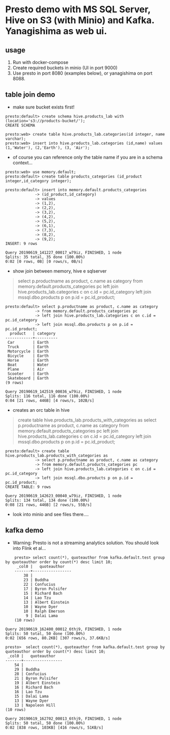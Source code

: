 # Presto demo with MS SQL Server, Hive on S3 (with Minio) and Kafka. Yanagishima as web ui.

## usage
1. Run with docker-compose
2. Create required buckets in minio (UI in port 9000)
3. Use presto in port 8080 (examples below), or yanagishima on port 8088.

## table join demo

* make sure bucket exists first!

```
presto:default> create schema hive.products_lab with (location='s3://products-bucket/');
CREATE SCHEMA

presto:web> create table hive.products_lab.categories(id integer, name varchar);
presto:web> insert into hive.products_lab.categories (id,name) values (1,'Water'), (2,'Earth'), (3, 'Air');
```

*  of course you can reference only the table name if you are in a schema context...

```
presto:web> use memory.default;
presto:default> create table products_categories (id_product integer,id_category integer);

presto:default> insert into memory.default.products_categories
             -> (id_product,id_category)
             -> values
             -> (1,2),
             -> (2,2),
             -> (3,2),
             -> (4,2),
             -> (5,2),
             -> (6,1),
             -> (7,3),
             -> (8,2),
             -> (9,2);
INSERT: 9 rows

Query 20190619_141227_00017_w79iz, FINISHED, 1 node
Splits: 35 total, 35 done (100.00%)
0:02 [0 rows, 0B] [0 rows/s, 0B/s]
```

* show join between memory, hive e sqlserver

> select p.productname as product, c.name as category
from memory.default.products_categories pc
left join hive.products_lab.categories c on c.id = pc.id_category
left join mssql.dbo.products p on p.id = pc.id_product;

```
presto:default> select p.productname as product, c.name as category
             -> from memory.default.products_categories pc
             -> left join hive.products_lab.categories c on c.id = pc.id_category
             -> left join mssql.dbo.products p on p.id = pc.id_product;
  product   | category
------------+----------
 Car        | Earth
 Truck      | Earth
 Motorcycle | Earth
 Bicycle    | Earth
 Horse      | Earth
 Boat       | Water
 Plane      | Air
 Scooter    | Earth
 Skateboard | Earth
(9 rows)

Query 20190619_142519_00036_w79iz, FINISHED, 1 node
Splits: 116 total, 116 done (100.00%)
0:04 [21 rows, 446B] [4 rows/s, 102B/s]
```

* creates an orc table in hive

> create table hive.products_lab.products_with_categories as
select p.productname as product, c.name as category
from memory.default.products_categories pc
left join hive.products_lab.categories c on c.id = pc.id_category
left join mssql.dbo.products p on p.id = pc.id_product;

```
presto:default> create table hive.products_lab.products_with_categories as
             -> select p.productname as product, c.name as category
             -> from memory.default.products_categories pc
             -> left join hive.products_lab.categories c on c.id = pc.id_category
             -> left join mssql.dbo.products p on p.id = pc.id_product;
CREATE TABLE: 9 rows

Query 20190619_142623_00040_w79iz, FINISHED, 1 node
Splits: 134 total, 134 done (100.00%)
0:08 [21 rows, 446B] [2 rows/s, 55B/s]
```

* look into minio and see files there....

## kafka demo

* Warning: Presto is not a streaming analytics solution. You should look into Flink et al...

```
    presto> select count(*), quoteauthor from kafka.default.test group by quoteauthor order by count(*) desc limit 10;
     _col0 |   quoteauthor
    -------+-----------------
        38 |
        23 | Buddha
        22 | Confucius
        17 | Byron Pulsifer
        15 | Richard Bach
        14 | Lao Tzu
        13 | Albert Einstein
        10 | Wayne Dyer
        10 | Ralph Emerson
         9 | Dalai Lama
    (10 rows)

Query 20190619_162400_00012_6thj9, FINISHED, 1 node
Splits: 50 total, 50 done (100.00%)
0:02 [656 rows, 80.2KB] [307 rows/s, 37.6KB/s]

presto>  select count(*), quoteauthor from kafka.default.test group by quoteauthor order by count(*) desc limit 10;
 _col0 |   quoteauthor
-------+-----------------
    54 |
    29 | Buddha
    28 | Confucius
    21 | Byron Pulsifer
    19 | Albert Einstein
    16 | Richard Bach
    16 | Lao Tzu
    15 | Dalai Lama
    13 | Wayne Dyer
    13 | Napoleon Hill
(10 rows)

Query 20190619_162702_00013_6thj9, FINISHED, 1 node
Splits: 50 total, 50 done (100.00%)
0:02 [838 rows, 103KB] [416 rows/s, 51KB/s]
```
